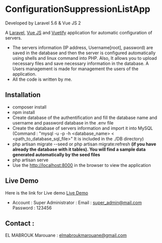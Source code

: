 # ConfigurationSuppressionListApp

Developed by Laravel 5.6 & Vue JS 2

A [Laravel](http://laravel.com/), [Vue JS](https://vuejs.org/) and [Vuetify](https://vuetifyjs.com/) application for automatic configuration of servers.

- The servers information (IP address, Username[root], password) are saved in the database and then the server is configured automatically using shells and linux command into PHP. Also, It allows you to upload necessary files and save necessary information in the database. A Users management is made for management the users of the application.
- All the code is written by me.

## Installation

- composer install
- npm install
- Create database of the authentification and fill the database name and username and password database in the .env file
- Create the database of servers information and import it into MySQL (Command : "mysql -u <username> -p <password> -h <host> <database_name> < <path_to_database_sql_file>" It is included in the ./DB directory)
- php artisan migrate --seed or php artisan migrate:refresh **(if you have already the database with it tables). You will find a sample data generated automatically by the seed files**
- php artisan serve
- Use the [http://localhost:8000](http://localhost:8000) in the browser to view the application

## Live Demo

Here is the link for Live demo [Live Demo](http://elmabroukmarouane.pw/ConfigSupApp)

- Account :
  Super Administrator :
  Email : [super_admin@mail.com](super_admin@mail.com)
  Password : 123456

## Contact :

EL MABROUK Marouane : [elmabroukmarouane@gmail.com](elmabroukmarouane@gmail.com)
